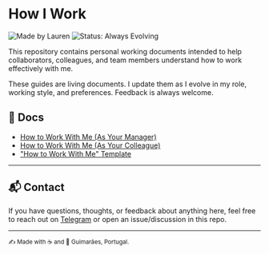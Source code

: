 # How I Work

![Made by Lauren](https://img.shields.io/badge/Made%20by-Lauren-blueviolet)
![Status: Always Evolving](https://img.shields.io/badge/Status-Always%20Evolving-orange)

This repository contains personal working documents intended to help collaborators, colleagues, and team members understand how to work effectively with me.

These guides are living documents. I update them as I evolve in my role, working style, and preferences. Feedback is always welcome.

## 📄 Docs

- [How to Work With Me (As Your Manager)](./how-to-work-with-me-as-your-manager.md)
- [How to Work With Me (As Your Colleague)](./how-to-work-with-me-as-your-colleague.md)
- ["How to Work With Me" Template](./how-to-work-with-me-template.md)

---

## 📬 Contact

If you have questions, thoughts, or feedback about anything here, feel free to reach out on [Telegram](https://t.me/lolocoding) or open an issue/discussion in this repo.

---

<sub>✍️ Made with ☕ and 🌊 Guimarães, Portugal.</sub>
